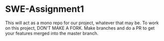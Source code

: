 # SWE-Assignment1
This will act as a mono repo for our project, whatever that may be. To work on this project, DON'T MAKE A FORK. Make branches and do a PR to get your features merged into the master branch. 
